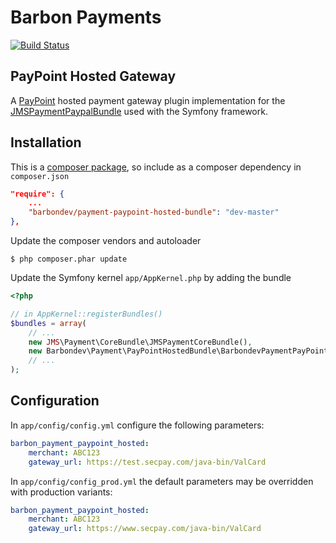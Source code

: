 Barbon Payments
===============

[![Build Status](https://travis-ci.org/barbondev/payment-pay-point-bundle.svg?branch=develop)](https://travis-ci.org/barbondev/payment-pay-point-bundle)

PayPoint Hosted Gateway
-----------------------

A [PayPoint](http://www.paypoint.net/support/gateway/integration-guides/) hosted payment gateway plugin implementation for the [JMSPaymentPaypalBundle](http://jmsyst.com/bundles/JMSPaymentPaypalBundle) used with the Symfony framework.

Installation
------------

This is a [composer package](https://getcomposer.org/), so include as a composer dependency in `composer.json`

```json
"require": {
    ...
    "barbondev/payment-paypoint-hosted-bundle": "dev-master"
},
```

Update the composer vendors and autoloader

```
$ php composer.phar update
```

Update the Symfony kernel `app/AppKernel.php` by adding the bundle

```php
<?php

// in AppKernel::registerBundles()
$bundles = array(
    // ...
    new JMS\Payment\CoreBundle\JMSPaymentCoreBundle(),
    new Barbondev\Payment\PayPointHostedBundle\BarbondevPaymentPayPointHostedBundle(),
    // ...
);
```

Configuration
-------------

In `app/config/config.yml` configure the following parameters:

```yml
barbon_payment_paypoint_hosted:
    merchant: ABC123
    gateway_url: https://test.secpay.com/java-bin/ValCard
```

In `app/config/config_prod.yml` the default parameters may be overridden with production variants:

```yml
barbon_payment_paypoint_hosted:
    merchant: ABC123
    gateway_url: https://www.secpay.com/java-bin/ValCard
```